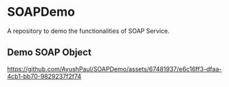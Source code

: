 # SOAPDemo
A repository to demo the functionalities of SOAP Service.

## Demo SOAP Object
https://github.com/AyushPaul/SOAPDemo/assets/67481937/e6c16ff3-dfaa-4cb1-bb70-9829237f2f74


